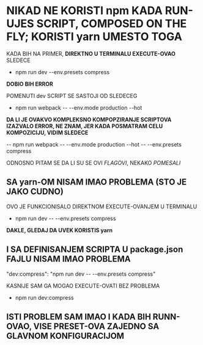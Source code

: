 # NIKAD NE KORISTI npm KADA RUN-UJES SCRIPT, COMPOSED ON THE FLY; KORISTI yarn UMESTO TOGA

KADA BIH NA PRIMER, **DIREKTNO U TERMINALU EXECUTE-OVAO** SLEDECE

- npm run dev --env.presets compress

**DOBIO BIH ERROR**

POMENUTI dev SCRIPT SE SASTOJI OD SLEDECEG

- npm run webpack -- --env.mode production --hot

**DA LI JE OVAKVO KOMPLEKSNO KOMPOPZIRANJE SCRIPTOVA IZAZVALO ERROR, NE ZNAM, JER KADA POSMATRAM CELU KOMPOZICIJU, VIDIM SLEDECE**

-- npm run webpack -- --env.mode production --hot -- --env.presets compress

ODNOSNO PITAM SE DA LI SU SE OVI *FLAGOVI*, NEKAKO *POMESALI*

## SA yarn-OM NISAM IMAO PROBLEMA (STO JE JAKO CUDNO)

OVO JE FUNKCIONISALO DIREKTNOM EXECUTE-OVANJEM U TERMINALU

- npm run dev -- --env.presets compress

**DAKLE, GLEDAJ DA UVEK KORISTIS yarn**

## I SA DEFINISANJEM SCRIPTA U package.json FAJLU NISAM IMAO PROBLEMA

"dev:compress": "npm run dev -- --env.presets compress"

KASNIJE SAM GA MOGAO EXECUTE-OVATI BEZ PROBLEMA

- npm run dev:compress

## ISTI PROBLEM SAM IMAO I KADA BIH RUNN-OVAO, VISE PRESET-OVA ZAJEDNO SA GLAVNOM KONFIGURACIJOM